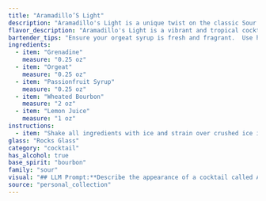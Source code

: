 ```yaml
---
title: "Aramadillo’S Light"
description: "Aramadillo's Light is a unique twist on the classic Sour family, showcasing a vibrant tropical profile. Its origins likely lie in the modern cocktail scene, combining classic sour elements with contemporary flavor trends. "
flavor_description: "Aramadillo's Light is a vibrant and tropical cocktail with a touch of spice. The sweetness of grenadine and orgeat blends with the tangy passionfruit and lemon, creating a balanced profile. The wheated bourbon adds a smooth, nutty warmth that rounds out the flavors, while the citrus acidity provides a refreshing finish. It's a unique and delicious mix of sweet, tart, and spicy notes that will transport you to a sunny paradise. "
bartender_tips: "Ensure your orgeat syrup is fresh and fragrant.  Use high-quality wheated bourbon for a smooth finish.  Shake vigorously with ice to chill and dilute properly.  Strain into a chilled coupe glass and garnish with a lemon twist for a vibrant touch.  Don't be afraid to adjust the sweetness with additional grenadine or orgeat to your liking. "
ingredients:
  - item: "Grenadine"
    measure: "0.25 oz"
  - item: "Orgeat"
    measure: "0.25 oz"
  - item: "Passionfruit Syrup"
    measure: "0.25 oz"
  - item: "Wheated Bourbon"
    measure: "2 oz"
  - item: "Lemon Juice"
    measure: "1 oz"
instructions:
  - item: "Shake all ingredients with ice and strain over crushed ice in a rocks glass."
glass: "Rocks Glass"
category: "cocktail"
has_alcohol: true
base_spirit: "bourbon"
family: "sour"
visual: "## LLM Prompt:**Describe the appearance of a cocktail called Aramadillo's Light.**This cocktail is made with the following ingredients:* **Grenadine:** A bright red, viscous syrup* **Orgeat:** A milky white syrup with a nutty flavor* **Passionfruit Syrup:** A vibrant orange syrup with a sweet and tangy taste* **Wheated Bourbon:** A clear, amber-colored spirit* **Lemon Juice:** A clear, tart liquidThe cocktail is likely served in a coupe glass, chilled. **Focus on the following aspects:*** **Color:** What is the overall color of the cocktail?  Is it layered, or blended?* **Texture:** Does the cocktail appear thick or watery? Is there any visible sediment or fruit pulp?* **Presentation:** Are there any garnishes or decorative touches? How does the light play on the glass and liquid? **Please be specific and evocative in your description.** "
source: "personal_collection"
---
```


